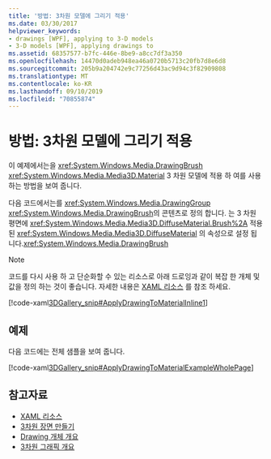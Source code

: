 ```yaml
---
title: '방법: 3차원 모델에 그리기 적용'
ms.date: 03/30/2017
helpviewer_keywords:
- drawings [WPF], applying to 3-D models
- 3-D models [WPF], applying drawings to
ms.assetid: 68357577-b7fc-446e-8be9-a8cc7df3a350
ms.openlocfilehash: 14470d0adeb948ea46a0720b5713c20fb7d8e6d8
ms.sourcegitcommit: 205b9a204742e9c77256d43ac9d94c3f82909808
ms.translationtype: MT
ms.contentlocale: ko-KR
ms.lasthandoff: 09/10/2019
ms.locfileid: "70855874"
---
```

# <a name="how-to-apply-a-drawing-to-a-3-d-model"></a>방법: 3차원 모델에 그리기 적용

이 예제에서는을 <xref:System.Windows.Media.DrawingBrush> <xref:System.Windows.Media.Media3D.Material> 3 차원 모델에 적용 하 여를 사용 하는 방법을 보여 줍니다.

다음 코드에서는를 <xref:System.Windows.Media.DrawingGroup> <xref:System.Windows.Media.DrawingBrush>의 콘텐츠로 정의 합니다.  는 3 차원 평면에 <xref:System.Windows.Media.Media3D.DiffuseMaterial.Brush%2A> 적용 된 <xref:System.Windows.Media.Media3D.DiffuseMaterial> 의 속성으로 설정 됩니다.<xref:System.Windows.Media.DrawingBrush>

> [!NOTE]
> 코드를 다시 사용 하 고 단순화할 수 있는 리소스로 아래 드로잉과 같이 복잡 한 개체 및 값을 정의 하는 것이 좋습니다. 자세한 내용은 [XAML 리소스](../advanced/xaml-resources.md) 를 참조 하세요.

[!code-xaml[3DGallery_snip#ApplyDrawingToMaterialInline1](~/samples/snippets/csharp/VS_Snippets_Wpf/3DGallery_snip/CS/ApplyDrawingToMaterialExample.xaml#applydrawingtomaterialinline1)]

## <a name="example"></a>예제

다음 코드에는 전체 샘플을 보여 줍니다.

[!code-xaml[3DGallery_snip#ApplyDrawingToMaterialExampleWholePage](~/samples/snippets/csharp/VS_Snippets_Wpf/3DGallery_snip/CS/ApplyDrawingToMaterialExample.xaml#applydrawingtomaterialexamplewholepage)]

## <a name="see-also"></a>참고자료

- [XAML 리소스](../advanced/xaml-resources.md)
- [3차원 장면 만들기](how-to-create-a-3-d-scene.md)
- [Drawing 개체 개요](drawing-objects-overview.md)
- [3차원 그래픽 개요](3-d-graphics-overview.md)
